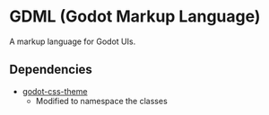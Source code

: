 # GDML (Godot Markup Language)
A markup language for Godot UIs.

## Dependencies
* [godot-css-theme](https://github.com/kuma-gee/godot-css-theme)
  * Modified to namespace the classes
